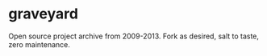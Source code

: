 graveyard
=========

Open source project archive from 2009-2013. Fork as desired, salt to taste, zero maintenance.
